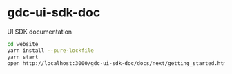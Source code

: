 # gdc-ui-sdk-doc
UI SDK documentation

```bash
cd website
yarn install --pure-lockfile
yarn start
open http://localhost:3000/gdc-ui-sdk-doc/docs/next/getting_started.html
```
